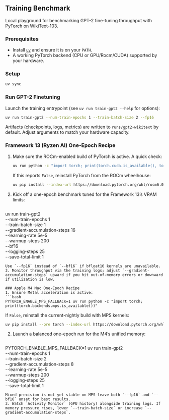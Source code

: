## Training Benchmark

Local playground for benchmarking GPT-2 fine-tuning throughput with PyTorch on WikiText-103.

### Prerequisites
- Install [`uv`](https://docs.astral.sh/uv/) and ensure it is on your `PATH`.
- A working PyTorch backend (CPU or GPU/Rocm/CUDA) supported by your hardware.

### Setup
```bash
uv sync
```

### Run GPT-2 Finetuning
Launch the training entrypoint (see `uv run train-gpt2 --help` for options):
```bash
uv run train-gpt2 --num-train-epochs 1 --train-batch-size 2 --fp16
```

Artifacts (checkpoints, logs, metrics) are written to `runs/gpt2-wikitext` by default. Adjust arguments to match your hardware capacity.

### Framework 13 (Ryzen AI) One-Epoch Recipe
1. Make sure the ROCm-enabled build of PyTorch is active. A quick check:
   ```bash
   uv run python -c "import torch; print(torch.cuda.is_available(), torch.cuda.get_device_name(0))"
   ```
   If this reports `False`, reinstall PyTorch from the ROCm wheelhouse:
   ```bash
   uv pip install --index-url https://download.pytorch.org/whl/rocm6.0 torch torchvision --upgrade
   ```
2. Kick off a one-epoch benchmark tuned for the Framework 13’s VRAM limits:
   ```bash
  uv run train-gpt2 \
    --num-train-epochs 1 \
    --train-batch-size 1 \
    --gradient-accumulation-steps 16 \
    --learning-rate 5e-5 \
    --warmup-steps 200 \
    --bf16 \
    --logging-steps 25 \
    --save-total-limit 1
   ```
   Use `--fp16` instead of `--bf16` if bfloat16 kernels are unavailable.
3. Monitor throughput via the training logs; adjust `--gradient-accumulation-steps` upward if you hit out-of-memory errors or downward if utilization is low.

### Apple M4 Mac One-Epoch Recipe
1. Ensure Metal acceleration is active:
   ```bash
   PYTORCH_ENABLE_MPS_FALLBACK=1 uv run python -c "import torch; print(torch.backends.mps.is_available())"
   ```
   If `False`, reinstall the current-nightly build with MPS kernels:
   ```bash
   uv pip install --pre torch --index-url https://download.pytorch.org/whl/nightly/cpu --upgrade
   ```
2. Launch a balanced one-epoch run for the M4’s unified memory:
   ```bash
  PYTORCH_ENABLE_MPS_FALLBACK=1 uv run train-gpt2 \
    --num-train-epochs 1 \
    --train-batch-size 2 \
    --gradient-accumulation-steps 8 \
    --learning-rate 5e-5 \
    --warmup-steps 200 \
    --logging-steps 25 \
    --save-total-limit 1
   ```
   Mixed precision is not yet stable on MPS—leave both `--fp16` and `--bf16` unset for best results.
3. Watch `Activity Monitor` (GPU history) alongside training logs. If memory pressure rises, lower `--train-batch-size` or increase `--gradient-accumulation-steps`.
